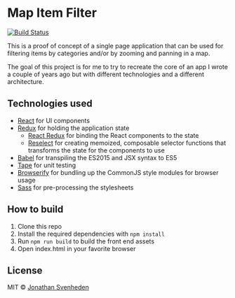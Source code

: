 # Map Item Filter

[![Build Status][travis-image]][travis-url]

This is a proof of concept of a single page application that can be used for filtering items by categories and/or by zooming and panning in a map.

The goal of this project is for me to try to recreate the core of an app I wrote a couple of years ago but with different technologies and a different architecture.

## Technologies used

* [React](https://facebook.github.io/react/) for UI components
* [Redux](https://github.com/rackt/redux) for holding the application state
    * [React Redux](https://github.com/rackt/react-redux) for binding the React components to the state
    * [Reselect](https://github.com/rackt/reselect) for creating memoized, composable selector functions that transforms the state for the components to use
* [Babel](https://babeljs.io) for transpiling the ES2015 and JSX syntax to ES5
* [Tape](https://github.com/substack/tape) for unit testing
* [Browserify](http://browserify.org) for bundling up the CommonJS style modules for browser usage
* [Sass](http://sass-lang.com/) for pre-processing the stylesheets

## How to build

1. Clone this repo
2. Install the required dependencies with `npm install`
3. Run `npm run build` to build the front end assets
4. Open index.html in your favorite browser

## License

MIT © [Jonathan Svenheden](https://github.com/svenheden)

[travis-image]: https://travis-ci.org/svenheden/map-item-filter.svg
[travis-url]: https://travis-ci.org/svenheden/map-item-filter
